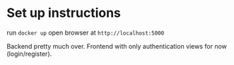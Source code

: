 # Set up instructions
run `docker up`
open browser at `http://localhost:5000`

Backend pretty much over.
Frontend with only authentication views for now (login/register).